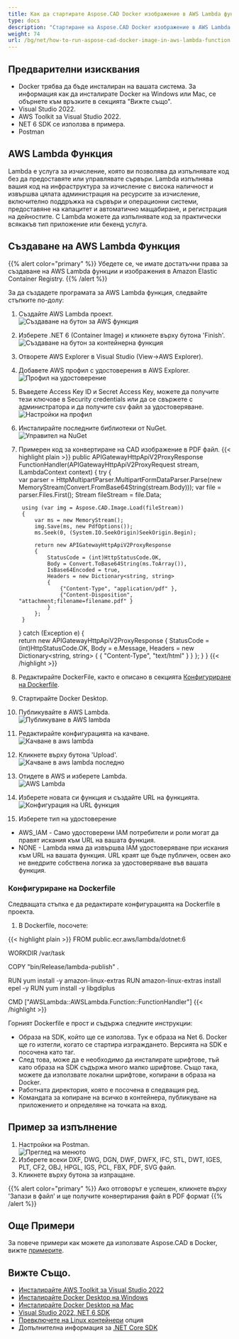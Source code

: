 ```yaml
---
title: Как да стартирате Aspose.CAD Docker изображение в AWS Lambda функция
type: docs
description: "Стартиране на Aspose.CAD Docker изображение в AWS Lambda функция."
weight: 74
url: /bg/net/how-to-run-aspose-cad-docker-image-in-aws-lambda-function
---
```


## Предварителни изисквания
- Docker трябва да бъде инсталиран на вашата система. За информация как да инсталирате Docker на Windows или Mac, се обърнете към връзките в секцията "Вижте също".
- Visual Studio 2022.
- AWS Toolkit за Visual Studio 2022.
- NET 6 SDK се използва в примера.
- Postman

## AWS Lambda Функция

Lambda е услуга за изчисление, която ви позволява да изпълнявате код без да предоставяте или управлявате сървъри. Lambda изпълнява вашия код на инфраструктура за изчисление с висока наличност и извършва цялата администрация на ресурсите за изчисление, включително поддръжка на сървъри и операционни системи, предоставяне на капацитет и автоматично мащабиране, и регистрация на дейностите. С Lambda можете да изпълнявате код за практически всякакъв тип приложение или бекенд услуга.

## Създаване на AWS Lambda Функция

{{% alert color="primary" %}} 
Убедете се, че имате достатъчни права за създаване на AWS Lambda функции и изображения в Amazon Elastic Container Registry.
{{% /alert %}}

За да създадете програмата за AWS Lambda функция, следвайте стъпките по-долу:
1. Създайте AWS Lambda проект.<br>
![Създаване на бутон за AWS функция](/_assets/create-project.png)<br>
1. Изберете .NET 6 (Container Image) и кликнете върху бутона 'Finish'.<br>
![Създаване на бутон за контейнерна функция](/_assets/create-container.png)<br>
1. Отворете AWS Explorer в Visual Studio (View->AWS Explorer).
1. Добавете AWS профил с удостоверения в AWS Explorer.<br>
![Профил на удостоверение](/_assets/add-aws-credentials-profile.png)<br>
1. Въведете Access Key ID и Secret Access Key, можете да получите тези ключове в Security credentials или да се свържете с администратора и да получите csv файл за удостоверяване.<br>
![Настройки на профил](/_assets/account-profile.png)<br>
1. Инсталирайте последните библиотеки от NuGet.<br>
![Управител на NuGet](/_assets/nuget-manager.png)<br>
1. Примерен код за конвертиране на CAD изображение в PDF файл.
{{< highlight plain >}}
public APIGatewayHttpApiV2ProxyResponse FunctionHandler(APIGatewayHttpApiV2ProxyRequest stream, ILambdaContext context)
{
    try
    {            
        var parser = HttpMultipartParser.MultipartFormDataParser.Parse(new MemoryStream(Convert.FromBase64String(stream.Body)));
        var file = parser.Files.First();
        Stream fileStream = file.Data;

        using (var img = Aspose.CAD.Image.Load(fileStream))
        {
            var ms = new MemoryStream();
            img.Save(ms, new PdfOptions());
            ms.Seek(0, (System.IO.SeekOrigin)SeekOrigin.Begin);
          
            return new APIGatewayHttpApiV2ProxyResponse
            {
                StatusCode = (int)HttpStatusCode.OK,
                Body = Convert.ToBase64String(ms.ToArray()),
                IsBase64Encoded = true,
                Headers = new Dictionary<string, string>
                {
                    {"Content-Type", "application/pdf" },
                    {"Content-Disposition", "attachment;filename=filename.pdf" }
                }
            };
        }
    }
    catch (Exception e)
    {           
        return new APIGatewayHttpApiV2ProxyResponse
        {
            StatusCode = (int)HttpStatusCode.OK,
            Body = e.Message,
            Headers = new Dictionary<string, string>
            {
                {
                    "Content-Type", "text/html"
                }
            }
        };
    }
}
{{< /highlight >}}
1. Редактирайте DockerFile, както е описано в секцията <a href="#configuring-a-dockerfile">Конфигуриране на Dockerfile</a>.
1. Стартирайте Docker Desktop.
1. Публикувайте в AWS Lambda.<br>
![Публикуване в AWS lambda](/_assets/publish-aws.png)<br>
1. Редактирайте конфигурацията на качване.<br>
![Качване в aws lambda](/_assets/upload-aws-lambda.png)<br>
1. Кликнете върху бутона 'Upload'.<br>
![Качване в aws lambda последно](/_assets/upload-aws-lambda-finish.png)<br>
1. Отидете в AWS и изберете Lambda.<br>
![AWS Lambda](/_assets/select-aws-lambda.png)<br>
1. Изберете новата си функция и създайте URL на функцията.<br>
![Конфигурация на URL функция](/_assets/create-function-url.png)<br>
1. Изберете тип на удостоверение
- AWS_IAM - Само удостоверени IAM потребители и роли могат да правят искания към URL на вашата функция.
- NONE - Lambda няма да извършва IAM удостоверяване при искания към URL на вашата функция. URL краят ще бъде публичен, освен ако не внедрите собствена логика за удостоверяване във вашата функция.

### Конфигуриране на Dockerfile

Следващата стъпка е да редактирате конфигурацията на Dockerfile в проекта.

1. В Dockerfile, посочете:

{{< highlight plain >}}
FROM public.ecr.aws/lambda/dotnet:6

WORKDIR /var/task

COPY "bin/Release/lambda-publish"  .

RUN yum install -y amazon-linux-extras 
RUN amazon-linux-extras install epel -y
RUN yum install -y libgdiplus  

CMD ["AWSLambda::AWSLambda.Function::FunctionHandler"]
{{< /highlight >}}

Горният Dockerfile е прост и съдържа следните инструкции:

- Образа на SDK, който ще се използва. Тук е образа на Net 6. Docker ще го изтегли, когато се стартира изграждането. Версията на SDK е посочена като таг.
- След това, може да е необходимо да инсталирате шрифтове, тъй като образа на SDK съдържа много малко шрифтове. Също така, можете да използвате локални шрифтове, копирани в образа на Docker.
- Работната директория, която е посочена в следващия ред.
- Командата за копиране на всичко в контейнера, публикуване на приложението и определяне на точката на вход.

## Пример за изпълнение

1. Настройки на Postman.<br>
![Преглед на менюто](/_assets/postman-settings.png)<br>
1. Изберете всеки DXF, DWG, DGN, DWF, DWFX, IFC, STL, DWT, IGES, PLT, CF2, OBJ, HPGL, IGS, PCL, FBX, PDF, SVG файл.
1. Кликнете върху бутона за изпращане.

{{% alert color="primary" %}} 
Ако отговорът е успешен, кликнете върху 'Запази в файл' и ще получите конвертирания файл в PDF формат
{{% /alert %}}

## Още Примери

За повече примери как можете да използвате Aspose.CAD в Docker, вижте [примерите](https://github.com/aspose-cad/Aspose.CAD-Documentation).


## Вижте Също.

- [Инсталирайте AWS Toolkit за Visual Studio 2022](https://marketplace.visualstudio.com/items?itemName=AmazonWebServices.AWSToolkitforVisualStudio2022)
- [Инсталирайте Docker Desktop на Windows](https://docs.docker.com/docker-for-windows/install/)
- [Инсталирайте Docker Desktop на Mac](https://docs.docker.com/docker-for-mac/install/)
- [Visual Studio 2022, NET 6 SDK](https://docs.microsoft.com/en-us/dotnet/core/install/windows?tabs=net60#dependencies)
- [Превключете на Linux контейнери](https://docs.docker.com/docker-for-windows/#switch-between-windows-and-linux-containers) опция
- Допълнителна информация за [.NET Core SDK](https://hub.docker.com/_/microsoft-dotnet-sdk)
